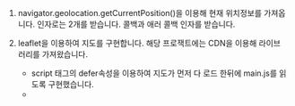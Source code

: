 1.  navigator.geolocation.getCurrentPosition()을 이용해 현재 위치정보를 가져옵니다. 인자로는 2개를 받습니다. 콜백과 애러 콜백 인자를 받습니다.

2.  leaflet을 이용하여 지도를 구현합니다. 해당 프로잭트에는 CDN을 이용해 라이브러리를 가져왔습니다.
    - script 태그의 defer속성을 이용하여 지도가 먼저 다 로드 한뒤에 main.js를 읽도록 구현했습니다.
    -
